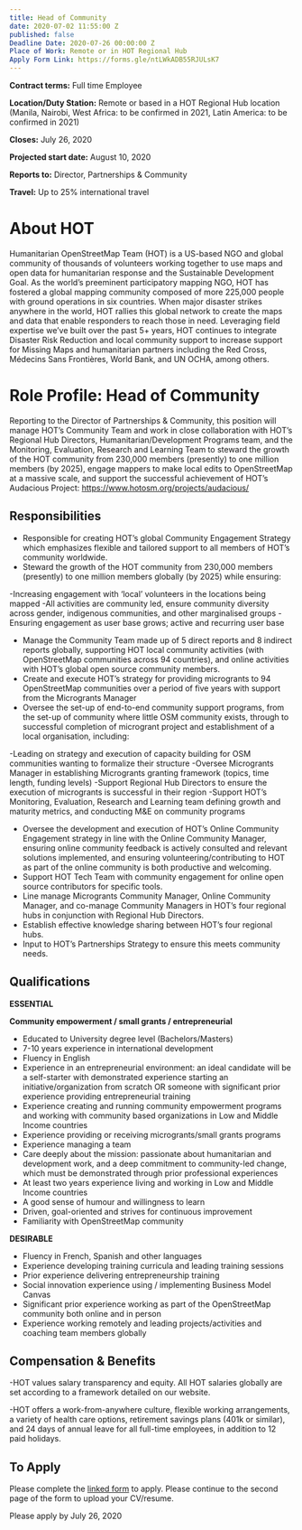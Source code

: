 ```yaml
---
title: Head of Community
date: 2020-07-02 11:55:00 Z
published: false
Deadline Date: 2020-07-26 00:00:00 Z
Place of Work: Remote or in HOT Regional Hub
Apply Form Link: https://forms.gle/ntLWkADB55RJULsK7
---
```


**Contract terms:** Full time Employee

**Location/Duty Station:** Remote or based in a HOT Regional Hub location (Manila, Nairobi, West Africa: to be confirmed in 2021, Latin America: to be confirmed in 2021)

**Closes:** July 26, 2020

**Projected start date:** August 10, 2020

**Reports to:** Director, Partnerships & Community

**Travel:** Up to 25% international travel

# About HOT

Humanitarian OpenStreetMap Team (HOT) is a US-based NGO and global community of thousands of volunteers working together to use maps and open data for humanitarian response and the Sustainable Development Goal. As the world’s preeminent participatory mapping NGO, HOT has fostered a global mapping community composed of more 225,000 people with ground operations in six countries. When major disaster strikes anywhere in the world, HOT rallies this global network to create the maps and data that enable responders to reach those in need. Leveraging field expertise we’ve built over the past 5+ years, HOT continues to integrate Disaster Risk Reduction and local community support to increase support for Missing Maps and humanitarian partners including the Red Cross, Médecins Sans Frontières, World Bank, and UN OCHA, among others.

# Role Profile: Head of Community

Reporting to the Director of Partnerships & Community, this position will manage HOT’s Community Team and work in close collaboration with HOT’s Regional Hub Directors, Humanitarian/Development Programs team, and the Monitoring, Evaluation, Research and Learning Team to steward the growth of the HOT community from 230,000 members (presently) to one million members (by 2025), engage mappers to make local edits to OpenStreetMap at a massive scale, and support the successful achievement of HOT’s Audacious Project: https://www.hotosm.org/projects/audacious/

## Responsibilities 

* Responsible for creating HOT’s global Community Engagement Strategy which emphasizes flexible and tailored support to all members of HOT’s community worldwide.
* Steward the growth of the HOT community from 230,000 members (presently) to one million members globally (by 2025) while ensuring:

-Increasing engagement with ‘local’ volunteers in the locations being mapped
-All activities are community led, ensure community diversity across gender, indigenous communities, and 
other marginalised groups
-Ensuring engagement as user base grows; active and 
recurring user base

* Manage the Community Team made up of 5 direct reports and 8 indirect reports globally, supporting HOT local community activities (with OpenStreetMap communities across 94 countries), and online activities with HOT’s global open source community members.
* Create and execute HOT’s strategy for providing microgrants to 94 OpenStreetMap communities over a period of five years with support from the Microgrants Manager
* Oversee the set-up of end-to-end community support programs, from the set-up of community where little OSM community exists, through to successful completion of microgrant project and establishment of a local organisation, including:

-Leading on strategy and execution of capacity building for OSM communities wanting to formalize their structure
-Oversee Microgrants Manager in establishing Microgrants granting framework (topics, time length, funding levels)
-Support Regional Hub Directors to ensure the execution of microgrants is successful in their region
-Support HOT’s Monitoring, Evaluation, Research and 
Learning team defining growth and maturity metrics, and conducting M&E on community programs

* Oversee the development and execution of HOT’s Online Community Engagement strategy in line with the Online Community Manager, ensuring online community feedback is actively consulted and relevant solutions implemented, and ensuring volunteering/contributing to HOT as part of the online community is both productive and welcoming.
* Support HOT Tech Team with community engagement for online open source contributors for specific tools.
* Line manage Microgrants Community Manager, Online Community Manager, and co-manage Community Managers in HOT’s four regional hubs in conjunction with Regional Hub Directors.
* Establish effective knowledge sharing between HOT’s four regional hubs.
* Input to HOT’s Partnerships Strategy to ensure this meets community needs.

## Qualifications 

**ESSENTIAL**

**Community empowerment / small grants / entrepreneurial**
* Educated to University degree level (Bachelors/Masters)
* 7-10 years experience in international development
* Fluency in English
* Experience in an entrepreneurial environment: an ideal candidate will be a self-starter with demonstrated experience starting an initiative/organization from scratch OR someone with significant prior experience providing entrepreneurial training
* Experience creating and running community empowerment programs and working with community based organizations in Low and Middle Income countries
* Experience providing or receiving microgrants/small grants programs
* Experience managing a team
* Care deeply about the mission: passionate about humanitarian and development work, and a deep commitment to community-led change, which must be demonstrated through prior professional experiences
* At least two years experience living and working in Low and Middle Income countries
* A good sense of humour and willingness to learn
* Driven, goal-oriented and strives for continuous improvement 
* Familiarity with OpenStreetMap community

**DESIRABLE**

* Fluency in French, Spanish and other languages
* Experience developing training curricula and leading training sessions
* Prior experience delivering entrepreneurship training
* Social innovation experience using / implementing Business Model Canvas
* Significant prior experience working as part of the OpenStreetMap community both online and in person
* Experience working remotely and leading projects/activities and coaching team members globally

## Compensation & Benefits

-HOT values salary transparency and equity. All HOT salaries globally are set according to a framework detailed on our website.

-HOT offers a work-from-anywhere culture, flexible working arrangements, a variety of health care options, retirement savings plans (401k or similar), and 24 days of annual leave for all full-time employees, in addition to 12 paid holidays.

## To Apply

Please complete the [linked form](https://forms.gle/ntLWkADB55RJULsK7) to apply. Please continue to the second page of the form to upload your CV/resume. 

Please apply by July 26, 2020